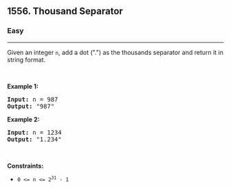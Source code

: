 <h2>1556. Thousand Separator</h2><h3>Easy</h3><hr><div><p>Given an integer <code>n</code>, add a dot (".") as the thousands separator and return it in string format.</p>

<p>&nbsp;</p>
<p><strong class="example">Example 1:</strong></p>

<pre><strong>Input:</strong> n = 987
<strong>Output:</strong> "987"
</pre>

<p><strong class="example">Example 2:</strong></p>

<pre><strong>Input:</strong> n = 1234
<strong>Output:</strong> "1.234"
</pre>

<p>&nbsp;</p>
<p><strong>Constraints:</strong></p>

<ul>
	<li><code>0 &lt;= n &lt;= 2<sup>31</sup> - 1</code></li>
</ul>
</div>